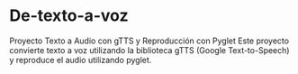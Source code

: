 # De-texto-a-voz
Proyecto Texto a Audio con gTTS y Reproducción con Pyglet Este proyecto convierte texto a voz utilizando la biblioteca gTTS (Google Text-to-Speech) y reproduce el audio utilizando pyglet.
